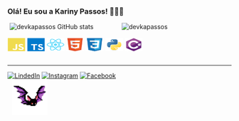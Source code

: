 ### Olá! Eu sou a Kariny Passos! 👋🏻✨

<div style="display: flex; justify-content: space-around;">
  <img src="https://github-readme-stats.vercel.app/api?username=devkapassos&show_icons=true&theme=tokyonight" alt="devkapassos GitHub stats" style="width: 48%; max-width: 400px;">
  <img src="https://github-readme-stats.vercel.app/api/top-langs/?username=devkapassos&layout=compact&theme=tokyonight" alt="devkapassos" style="width: 48%; max-width: 400px;">
</div>


<div style="display: inline_block"><br>
  <img align="center" alt="Ka-Js" height="30" width="40" src="https://raw.githubusercontent.com/devicons/devicon/master/icons/javascript/javascript-plain.svg">
  <img align="center" alt="Ka-Ts" height="30" width="40" src="https://raw.githubusercontent.com/devicons/devicon/master/icons/typescript/typescript-plain.svg">
  <img align="center" alt="Ka-React" height="30" width="40" src="https://raw.githubusercontent.com/devicons/devicon/master/icons/react/react-original.svg">
  <img align="center" alt="Ka-HTML" height="30" width="40" src="https://raw.githubusercontent.com/devicons/devicon/master/icons/html5/html5-original.svg">
  <img align="center" alt="Ka-CSS" height="30" width="40" src="https://raw.githubusercontent.com/devicons/devicon/master/icons/css3/css3-original.svg">
  <img align="center" alt="Ka-Python" height="30" width="40" src="https://raw.githubusercontent.com/devicons/devicon/master/icons/python/python-original.svg">
  <img align="center" alt="Ka-Csharp" height="30" width="40" src="https://raw.githubusercontent.com/devicons/devicon/master/icons/csharp/csharp-original.svg">
</div><br><hr>

[![LindedIn](https://img.shields.io/badge/LinkedIn-0077B5?style=for-the-badge&logo=linkedin&logoColor=white)](https://www.linkedin.com/in/kariny-passos-38409a210/)
[![Instagram](https://img.shields.io/badge/Instagram-E4405F?style=for-the-badge&logo=instagram&logoColor=white
)](https://www.instagram.com/kaa.passos22/)
[![Facebook](https://img.shields.io/badge/Facebook-1877F2?style=for-the-badge&logo=facebook&logoColor=white
)](https://web.facebook.com/integra.hellsing.1213/)<br>
<img src="bat.png" style="width: 80px; height: 80px; margin-left: 10px;" >

